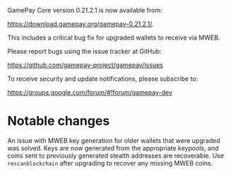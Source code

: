 GamePay Core version 0.21.2.1 is now available from:

 <https://download.gamepay.org/gamepay-0.21.2.1/>.

This includes a critical bug fix for upgraded wallets to receive via MWEB.

Please report bugs using the issue tracker at GitHub:

  <https://github.com/gamepay-project/gamepay/issues>

To receive security and update notifications, please subscribe to:

  <https://groups.google.com/forum/#!forum/gamepay-dev>

Notable changes
===============

An issue with MWEB key generation for older wallets that were upgraded was solved.
Keys are now generated from the appropriate keypools, and coins sent to previously generated stealth addresses are recoverable.
Use `rescanblockchain` after upgrading to recover any missing MWEB coins.

